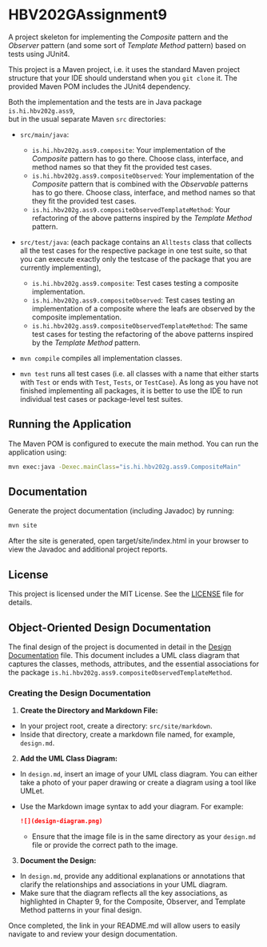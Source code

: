 # HBV202GAssignment9
A project skeleton for implementing the *Composite* pattern and the *Observer* pattern 
(and some sort of *Template Method* pattern) based on tests using JUnit4.

This project is a Maven project, i.e. it uses the standard Maven project structure that your IDE should understand 
when you `git clone` it. The provided Maven POM includes the JUnit4 dependency.

Both the implementation and the tests are in Java package `is.hi.hbv202g.ass9`,  
but in the usual separate Maven `src` directories:

- `src/main/java`:
  - `is.hi.hbv202g.ass9.composite`: Your implementation of the *Composite* pattern has to go there. 
    Choose class, interface, and method names so that they fit the provided test cases.
  - `is.hi.hbv202g.ass9.compositeObserved`: Your implementation of the *Composite* pattern that is combined with the 
    *Observable* patterns has to go there. Choose class, interface, and method names so that they fit the provided test cases.
  - `is.hi.hbv202g.ass9.compositeObservedTemplateMethod`: Your refactoring of the above patterns inspired by the *Template Method* pattern.
- `src/test/java`: (each package contains an `Alltests` class that collects all the test cases for the respective 
  package in one test suite, so that you can execute exactly only the testcase of the package that you are currently implementing),
  - `is.hi.hbv202g.ass9.composite`: Test cases testing a composite implementation.
  - `is.hi.hbv202g.ass9.compositeObserved`: Test cases testing an implementation of a composite where the leafs are 
   observed by the composite implementation.
  - `is.hi.hbv202g.ass9.compositeObservedTemplateMethod`: The same test cases for testing the refactoring of the 
     above patterns inspired by the *Template Method* pattern.

- `mvn compile` compiles all implementation classes.
- `mvn test` runs all test cases (i.e. all classes with a name that either starts with `Test` or ends with `Test`, 
  `Tests`, or `TestCase`). As long as you have not finished implementing all packages, it is better to use the IDE to
  run individual test cases or package-level test suites.

## Running the Application

The Maven POM is configured to execute the main method. You can run the application using:

```bash
mvn exec:java -Dexec.mainClass="is.hi.hbv202g.ass9.CompositeMain"
```

## Documentation
Generate the project documentation (including Javadoc) by running:
```bash
mvn site
```
After the site is generated, open target/site/index.html in your browser to view the Javadoc and additional project reports.

## License
This project is licensed under the MIT License. See the [LICENSE](LICENSE) file for details.

## Object-Oriented Design Documentation

The final design of the project is documented in detail in the [Design Documentation](design.html) file. This document includes a UML class diagram that captures the classes, methods, attributes, and the essential associations for the package `is.hi.hbv202g.ass9.compositeObservedTemplateMethod`.

### Creating the Design Documentation

1. **Create the Directory and Markdown File:**
  - In your project root, create a directory: `src/site/markdown`.
  - Inside that directory, create a markdown file named, for example, `design.md`.

2. **Add the UML Class Diagram:**
  - In `design.md`, insert an image of your UML class diagram. You can either take a photo of your paper drawing or create a diagram using a tool like UMLet.
  - Use the Markdown image syntax to add your diagram. For example:

    ```markdown
    ![](design-diagram.png)
    ```
    - Ensure that the image file is in the same directory as your `design.md` file or provide the correct path to the image.
3. **Document the Design:**
  - In `design.md`, provide any additional explanations or annotations that clarify the relationships and associations in your UML diagram.
  - Make sure that the diagram reflects all the key associations, as highlighted in Chapter 9, for the Composite, Observer, and Template Method patterns in your final design.

Once completed, the link in your README.md will allow users to easily navigate to and review your design documentation.
